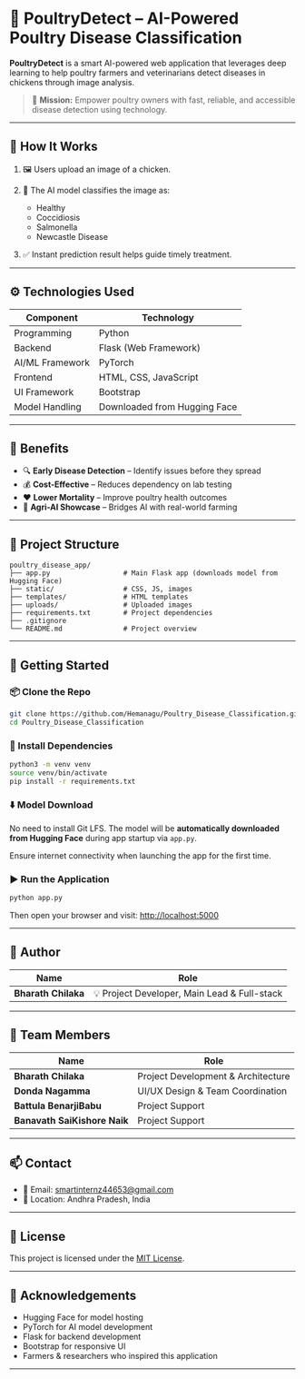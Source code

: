 # 🐔 PoultryDetect – AI-Powered Poultry Disease Classification

**PoultryDetect** is a smart AI-powered web application that leverages deep learning to help poultry farmers and veterinarians detect diseases in chickens through image analysis.

> 🎯 **Mission:** Empower poultry owners with fast, reliable, and accessible disease detection using technology.

---

## 📸 How It Works

1. 🖼️ Users upload an image of a chicken.
2. 🤖 The AI model classifies the image as:

   * Healthy
   * Coccidiosis
   * Salmonella
   * Newcastle Disease
3. ✅ Instant prediction result helps guide timely treatment.

---

## ⚙️ Technologies Used

| Component       | Technology                   |
| --------------- | ---------------------------- |
| Programming     | Python                       |
| Backend         | Flask (Web Framework)        |
| AI/ML Framework | PyTorch                      |
| Frontend        | HTML, CSS, JavaScript        |
| UI Framework    | Bootstrap                    |
| Model Handling  | Downloaded from Hugging Face |

---

## 🌟 Benefits

* 🔍 **Early Disease Detection** – Identify issues before they spread
* 💰 **Cost-Effective** – Reduces dependency on lab testing
* ❤️ **Lower Mortality** – Improve poultry health outcomes
* 🌾 **Agri-AI Showcase** – Bridges AI with real-world farming

---

## 🧠 Project Structure

```
poultry_disease_app/
├── app.py                  # Main Flask app (downloads model from Hugging Face)
├── static/                 # CSS, JS, images
├── templates/              # HTML templates
├── uploads/                # Uploaded images
├── requirements.txt        # Project dependencies
├── .gitignore
└── README.md               # Project overview
```

---

## 🚀 Getting Started

### 📦 Clone the Repo

```bash
git clone https://github.com/Hemanagu/Poultry_Disease_Classification.git
cd Poultry_Disease_Classification
```

### 🔧 Install Dependencies

```bash
python3 -m venv venv
source venv/bin/activate
pip install -r requirements.txt
```

### ⬇️ Model Download

No need to install Git LFS.
The model will be **automatically downloaded from Hugging Face** during app startup via `app.py`.

Ensure internet connectivity when launching the app for the first time.

### ▶️ Run the Application

```bash
python app.py
```

Then open your browser and visit: [http://localhost:5000](http://localhost:5000)

---

## 👤 Author

| Name                | Role                                         |
| ------------------- | -------------------------------------------- |
| **Bharath Chilaka** | 💡 Project Developer, Main Lead & Full-stack |

---

## 👥 Team Members

| Name                         | Role                               |
| ---------------------------- | ---------------------------------- |
| **Bharath Chilaka**          | Project Development & Architecture |
| **Donda Nagamma**            | UI/UX Design & Team Coordination   |
| **Battula BenarjiBabu**      | Project Support                    |
| **Banavath SaiKishore Naik** | Project Support                    |

---

## 📫 Contact

* 📧 Email: [smartinternz44653@gmail.com](mailto:smartinternz44653@gmail.com)
* 📍 Location: Andhra Pradesh, India

---

## 📄 License

This project is licensed under the [MIT License](LICENSE).

---

## 🙏 Acknowledgements

* Hugging Face for model hosting
* PyTorch for AI model development
* Flask for backend development
* Bootstrap for responsive UI
* Farmers & researchers who inspired this application

---
